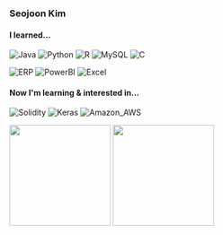 ### Seojoon Kim

#### I learned...
![Java](https://img.shields.io/badge/Java-ED8B00?style=for-the-badge&logo=openjdk&logoColor=white)
![Python](https://img.shields.io/badge/Python-FFD43B?style=for-the-badge&logo=python&logoColor=blue)
![R](https://img.shields.io/badge/R-276DC3?style=for-the-badge&logo=r&logoColor=white)
![MySQL](https://img.shields.io/badge/MySQL-00000F?style=for-the-badge&logo=mysql&logoColor=white)
![C](https://img.shields.io/badge/C-00599C?style=for-the-badge&logo=c&logoColor=white)

![ERP](https://img.shields.io/badge/ERP-0FAAFF?style=for-the-badge&logo=sap&logoColor=white)
![PowerBI](https://img.shields.io/badge/PowerBI-F2C811?style=for-the-badge&logo=Power%20BI&logoColor=white)
![Excel](https://img.shields.io/badge/Microsoft_Excel-217346?style=for-the-badge&logo=microsoft-excel&logoColor=white)

#### Now I'm learning & interested in...

![Solidity](https://img.shields.io/badge/Solidity-e6e6e6?style=for-the-badge&logo=solidity&logoColor=black)
![Keras](https://img.shields.io/badge/Keras-FF0000?style=for-the-badge&logo=keras&logoColor=white)
![Amazon_AWS](https://img.shields.io/badge/Amazon_AWS-FF9900?style=for-the-badge&logo=amazonaws&logoColor=white)

<p>
<img height="180em" src = "https://github-readme-stats.vercel.app/api/top-langs/?username=selffish234&layout=compact">
<img height="180em" src = "https://github-readme-stats.vercel.app/api?username=selffish234&rank_icon=github">
</p>
